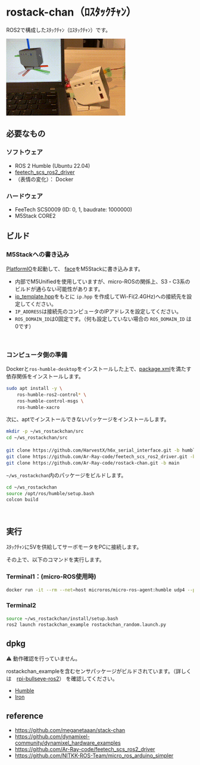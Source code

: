 # rostack-chan（ﾛｽﾀｯｸﾁｬﾝ）

ROS2で構成したｽﾀｯｸﾁｬﾝ（ﾛｽﾀｯｸﾁｬﾝ）です。

![](./images/stackchan.gif)

## 必要なもの

### ソフトウェア

- ROS 2 Humble (Ubuntu 22.04)
- [feetech_scs_ros2_driver](https://github.com/Ar-Ray-code/feetech_scs_ros2_driver)
- （表情の変化）： Docker

### ハードウェア

- FeeTech SCS0009 (ID: 0, 1, baudrate: 1000000)
- M5Stack CORE2

## ビルド

### M5Stackへの書き込み

[PlatformIO](https://platformio.org/install)を起動して、 [face](./face/)をM5Stackに書き込みます。

- 内部でM5Unifiedを使用していますが、micro-ROSの関係上、S3・C3系のビルドが通らない可能性があります。
- [ip_template.hpp](./face/src/ip_template.hpp)をもとに `ip.hpp` を作成してWi-Fi(2.4GHz)への接続先を設定してください。
- `IP_ADDRESS`は接続先のコンピュータのIPアドレスを設定してください。
- `ROS_DOMAIN_ID`は0固定です。（何も設定していない場合の `ROS_DOMAIN_ID` は0です）

<br>

### コンピュータ側の準備

Dockerと`ros-humble-desktop`をインストールした上で、[package.xml](./rostackchan_description/package.xml)を満たす依存関係をインストールします。

```bash
sudo apt install -y \
    ros-humble-ros2-control* \
    ros-humble-control-msgs \
    ros-humble-xacro
```

次に、aptでインストールできないパッケージをインストールします。

```bash
mkdir -p ~/ws_rostackchan/src
cd ~/ws_rostackchan/src

git clone https://github.com/HarvestX/h6x_serial_interface.git -b humble
git clone https://github.com/Ar-Ray-code/feetech_scs_ros2_driver.git -b main
git clone https://github.com/Ar-Ray-code/rostack-chan.git -b main
```

`~/ws_rostackchan`内のパッケージをビルドします。


```bash
cd ~/ws_rostackchan
source /opt/ros/humble/setup.bash
colcon build
```

<br>

## 実行

ｽﾀｯｸﾁｬﾝに5Vを供給してサーボモータをPCに接続します。

その上で、以下のコマンドを実行します。

### Terminal1：(micro-ROS使用時)

```bash
docker run -it --rm --net=host microros/micro-ros-agent:humble udp4 --port 2000
```

### Terminal2

```bash
source ~/ws_rostackchan/install/setup.bash
ros2 launch rostackchan_example rostackchan_random.launch.py
```

## dpkg

⚠️ 動作確認を行っていません。

rostackchan_exampleを含むセンサパッケージがビルドされています。（詳しくは　[rpi-bullseye-ros2](https://github.com/Ar-Ray-code/rpi-bullseye-ros2/tree/main/repos)） を確認してください。

- [Humble](https://s3.ap-northeast-1.wasabisys.com/download-raw/dpkg/ros2-desktop/debian/bullseye/ros-humble-desktop-rostackchan-full-0.3.2_20230825_arm64.deb)
- [Iron](https://s3.ap-northeast-1.wasabisys.com/download-raw/dpkg/ros2-desktop/debian/bullseye/ros-iron-desktop-rostackchan-full-0.3.2_20230825_arm64.deb)

## reference

- https://github.com/meganetaaan/stack-chan
- https://github.com/dynamixel-community/dynamixel_hardware_examples
- https://github.com/Ar-Ray-code/feetech_scs_ros2_driver
- https://github.com/NITKK-ROS-Team/micro_ros_arduino_simpler
